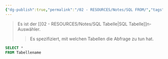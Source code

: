 ```yaml
---
{"dg-publish":true,"permalink":"/02 - RESOURCES/Notes/SQL FROM/","tags":["code/SQL"],"noteIcon":"","updated":"2024-10-11T14:28:23.000+02:00"}
---
```


>Es ist der [[02 - RESOURCES/Notes/SQL Tabelle\|SQL Tabelle]]n-Auswähler.
>>Es spezifiziert, mit welchen Tabellen die Abfrage zu tun hat.

```sql
SELECT *
FROM Tabellename
```